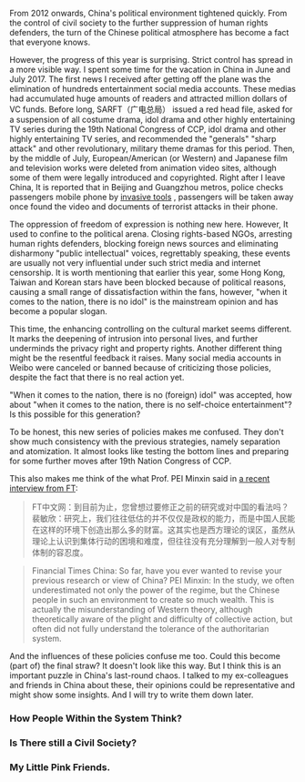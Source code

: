 From 2012 onwards, China's political environment tightened quickly. From the control of civil society to the further suppression of human rights defenders, the turn of the Chinese political atmosphere has become a fact that everyone knows.

However, the progress of this year is surprising. Strict control has spread in a more visible way. I spent some time for the vacation in China in June and July 2017. The first news I received after getting off the plane was the elimination of hundreds entertainment social media accounts. These medias had accumulated huge amounts of readers and attracted million dollars of VC funds. Before long, SARFT（广电总局） issued a red head file, asked for a suspension of  all costume drama, idol drama and other highly entertaining TV series during the 19th National Congress of CCP, idol drama and other highly entertaining TV series, and recommended the "generals" "sharp attack" and other revolutionary, military theme dramas for this period. Then, by the middle of July, European/American (or Western) and Japanese film and television works were deleted from animation video sites, although some of them were legally introduced and copyrighted. Right after I leave China, It is reported that in Beijing and Guangzhou metros, police checks passengers mobile phone by [invasive tools]() , passengers will be taken away once found the video and documents of terrorist attacks in their phone.

The oppression of freedom of expression is nothing new here. However, It used to confine to the political arena. Closing rights-based NGOs, arresting human rights defenders, blocking foreign news sources and eliminating disharmony "public intellectual" voices, regrettably speaking, these events are usually not very influential under such strict media and internet censorship. It is worth mentioning that earlier this year, some Hong Kong, Taiwan and Korean stars have been blocked because of political reasons, causing a small range of dissatisfaction within the fans, however, "when it comes to the nation, there is no idol" is the mainstream opinion and has become a popular slogan.

This time, the enhancing controlling on the cultural market seems different. It marks the deepening of intrusion into personal lives, and further underminds the privacy right and property rights. Another different thing might be the resentful feedback it raises. Many social media accounts in Weibo were canceled or banned because of criticizing those policies, despite the fact that there is no real action yet.

 "When it comes to the nation, there is no (foreign) idol" was accepted, how about "when it comes to the nation, there is no self-choice entertainment"? Is this possible for this generation?
 
To be honest, this new series of policies makes me confused. They don't show much consistency with the previous strategies, namely separation and atomization. It almost looks like testing the bottom lines and preparing for some further moves after 19th Nation Congress of CCP.

This also makes me think of the what Prof. PEI Minxin said in [a recent interview from FT](http://www.ftchinese.com/story/001073404?full=y):

> FT中文网：到目前为止，您曾想过要修正之前的研究或对中国的看法吗？
> 裴敏欣：研究上，我们往往低估的并不仅仅是政权的能力，而是中国人民能在这样的环境下创造出那么多的财富。这其实也是西方理论的误区，虽然从理论上认识到集体行动的困境和难度，但往往没有充分理解到一般人对专制体制的容忍度。

> Financial Times China: So far, have you ever wanted to revise your previous research or view of China?
> PEI Minxin: In the study, we often underestimated not only the power of the regime, but the Chinese people in such an environment to create so much wealth.
> This is actually the misunderstanding of Western theory, although theoretically aware of the plight and difficulty of collective action, but often did not fully understand the tolerance of the authoritarian system.

And the influences of these policies confuse me too. Could this become (part of) the final straw? It doesn't look like this way. But I think this is an important puzzle in China's last-round chaos. I talked to my ex-colleagues and friends in China about these, their opinions could be representative and might show some insights. And I will try to write them down later.


### How People Within the System Think?

### Is There still a Civil Society?

### My Little Pink Friends.


